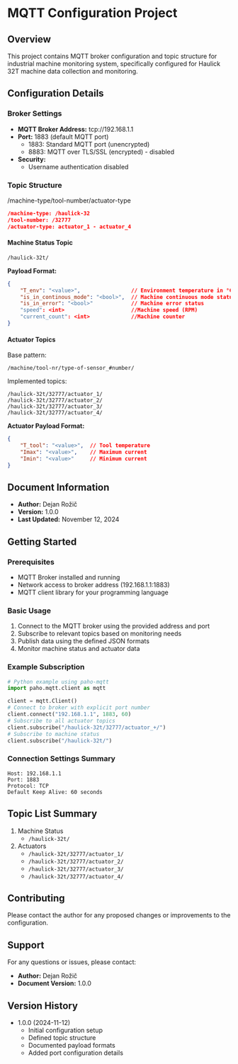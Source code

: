 # MQTT Configuration Project

## Overview
This project contains MQTT broker configuration and topic structure for industrial machine monitoring system, specifically configured for Haulick 32T machine data collection and monitoring.

## Configuration Details

### Broker Settings
- **MQTT Broker Address:** tcp://192.168.1.1
- **Port:** 1883 (default MQTT port)
  - 1883: Standard MQTT port (unencrypted)
  - 8883: MQTT over TLS/SSL (encrypted) - disabled
- **Security:**
  - Username authentication disabled

### Topic Structure
/machine-type/tool-number/actuator-type
```json
/machine-type: /haulick-32
/tool-number: /32777
/actuator-type: actuator_1 - actuator_4
```
#### Machine Status Topic
```
/haulick-32t/
```
**Payload Format:**
```json
{
    "T_env": "<value>",                // Environment temperature in °C
    "is_in_continous_mode": "<bool>",  // Machine continuous mode status
    "is_in_error": "<bool>"            // Machine error status
    "speed": <int>                     //Machine speed (RPM)
    "current_count": <int>             //Machine counter
}
```

#### Actuator Topics
Base pattern:
```
/machine/tool-nr/type-of-sensor_#number/
```

Implemented topics:
```
/haulick-32t/32777/actuator_1/
/haulick-32t/32777/actuator_2/
/haulick-32t/32777/actuator_3/
/haulick-32t/32777/actuator_4/
```

**Actuator Payload Format:**
```json
{
    "T_tool": "<value>",  // Tool temperature
    "Imax": "<value>",    // Maximum current
    "Imin": "<value>"     // Minimum current
}
```

## Document Information
- **Author:** Dejan Rožič
- **Version:** 1.0.0
- **Last Updated:** November 12, 2024

## Getting Started

### Prerequisites
- MQTT Broker installed and running
- Network access to broker address (192.168.1.1:1883)
- MQTT client library for your programming language

### Basic Usage
1. Connect to the MQTT broker using the provided address and port
2. Subscribe to relevant topics based on monitoring needs
3. Publish data using the defined JSON formats
4. Monitor machine status and actuator data

### Example Subscription
```python
# Python example using paho-mqtt
import paho.mqtt.client as mqtt

client = mqtt.Client()
# Connect to broker with explicit port number
client.connect("192.168.1.1", 1883, 60)
# Subscribe to all actuator topics
client.subscribe("/haulick-32t/32777/actuator_+/")
# Subscribe to machine status
client.subscribe("/haulick-32t/")
```

### Connection Settings Summary
```
Host: 192.168.1.1
Port: 1883
Protocol: TCP
Default Keep Alive: 60 seconds
```

## Topic List Summary
1. Machine Status
   - `/haulick-32t/`
2. Actuators
   - `/haulick-32t/32777/actuator_1/`
   - `/haulick-32t/32777/actuator_2/`
   - `/haulick-32t/32777/actuator_3/`
   - `/haulick-32t/32777/actuator_4/`

## Contributing
Please contact the author for any proposed changes or improvements to the configuration.

## Support
For any questions or issues, please contact:
- **Author:** Dejan Rožič
- **Document Version:** 1.0.0

## Version History
- 1.0.0 (2024-11-12)
  - Initial configuration setup
  - Defined topic structure
  - Documented payload formats
  - Added port configuration details
